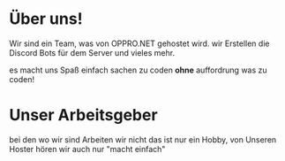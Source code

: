 # Über uns!
Wir sind ein Team, was von OPPRO.NET gehostet wird. wir Erstellen die Discord Bots für dem Server und vieles mehr.

es macht uns Spaß einfach sachen zu coden **ohne** auffordrung was zu coden!

# Unser Arbeitsgeber
bei den wo wir sind Arbeiten wir nicht das ist nur ein Hobby, von Unseren Hoster hören wir auch nur "macht einfach"
